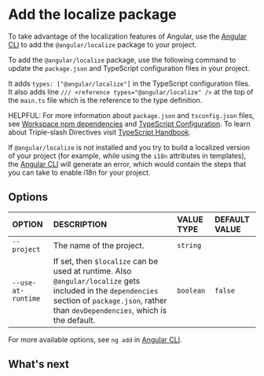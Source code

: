 # Add the localize package

To take advantage of the localization features of Angular, use the [Angular CLI][CliMain] to add the `@angular/localize` package to your project.

To add the `@angular/localize` package, use the following command to update the `package.json` and TypeScript configuration files in your project.

<docs-code path="adev/src/content/examples/i18n/doc-files/commands.sh" visibleRegion="add-localize"/>

It adds `types: ["@angular/localize"]` in the TypeScript configuration files.
It also adds line `/// <reference types="@angular/localize" />` at the top of the `main.ts` file which is the reference to the type definition.

HELPFUL: For more information about `package.json` and `tsconfig.json` files, see [Workspace npm dependencies][GuideNpmPackages] and [TypeScript Configuration][GuideTsConfig]. To learn about Triple-slash Directives visit [TypeScript Handbook](https://www.typescriptlang.org/docs/handbook/triple-slash-directives.html#-reference-types-).

If `@angular/localize` is not installed and you try to build a localized version of your project (for example, while using the `i18n` attributes in templates), the [Angular CLI][CliMain] will generate an error, which would contain the steps that you can take to enable i18n for your project.

## Options

| OPTION           | DESCRIPTION | VALUE TYPE | DEFAULT VALUE
|:---              |:---    |:------     |:------
| `--project`      | The name of the project. | `string` |
| `--use-at-runtime` | If set, then `$localize` can be used at runtime. Also `@angular/localize` gets included in the `dependencies` section of `package.json`, rather than `devDependencies`, which is the default.  | `boolean` | `false`

For more available options, see `ng add` in [Angular CLI][CliMain].

## What's next

<docs-pill-row>
  <docs-pill href="guide/i18n/locale-id" title="Refer to locales by ID"/>
</docs-pill-row>

[CliMain]: cli "CLI Overview and Command Reference | Angular"

[GuideNpmPackages]: reference/configs/npm-packages "Workspace npm dependencies | Angular"

[GuideTsConfig]: https://www.typescriptlang.org/docs/handbook/tsconfig-json.html "TypeScript Configuration"
